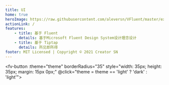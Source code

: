 ```yaml
---
title: UI
home: true
heroImage: https://raw.githubusercontent.com/aleversn/VFluent/master/examples/assert/logo/VFluent.png
actionLink: /
features:
    - title: 基于 Fluent
      details: 基于Microsoft Fluent Design System设计理念设计
    - title: 基于 Tiptap
      details: 所见即所得
footer: MIT Licensed | Copyright © 2021 Creator SN
---
```


<script>
export default {
    data () {
        return {
            theme: "light"
        }
    }
}
</script>

<fv-button :theme="theme" borderRadius="35" style="width: 35px; height: 35px; margin: 15px 0px;" @click="theme = theme == 'light' ? 'dark' : 'light'"><i class="ms-Icon" :class="[`ms-Icon--${theme === 'light' ? 'Sunny' : 'ClearNight'}`]"></i></fv-button>

<power-editor :theme="theme" style="width:100%" />
